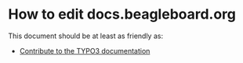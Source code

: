 # How to edit docs.beagleboard.org

This document should be at least as friendly as:
* [Contribute to the TYPO3 documentation](https://docs.typo3.org/m/typo3/docs-how-to-document/master/en-us/WritingDocsOfficial/GithubMethod.html)


